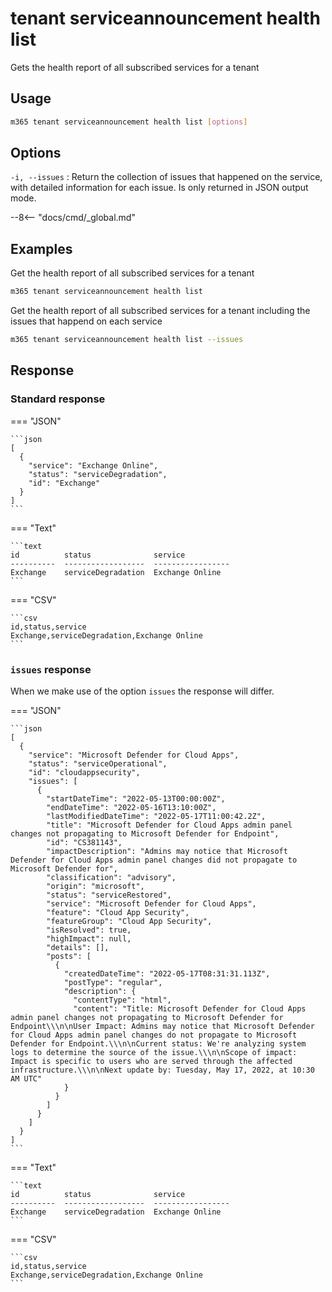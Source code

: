 # tenant serviceannouncement health list

Gets the health report of all subscribed services for a tenant

## Usage

```sh
m365 tenant serviceannouncement health list [options]
```

## Options

`-i, --issues`
: Return the collection of issues that happened on the service, with detailed information for each issue. Is only returned in JSON output mode.

--8<-- "docs/cmd/_global.md"

## Examples

Get the health report of all subscribed services for a tenant

```sh
m365 tenant serviceannouncement health list
```

Get the health report of all subscribed services for a tenant including the issues that happend on each service

```sh
m365 tenant serviceannouncement health list --issues
```

## Response

### Standard response

=== "JSON"

    ```json
    [
      {
        "service": "Exchange Online",
        "status": "serviceDegradation",
        "id": "Exchange"
      }
    ]
    ```

=== "Text"

    ```text
    id          status              service
    ----------  ------------------  -----------------
    Exchange    serviceDegradation  Exchange Online
    ```

=== "CSV"

    ```csv
    id,status,service
    Exchange,serviceDegradation,Exchange Online
    ```

### `issues` response

When we make use of the option `issues` the response will differ.

=== "JSON"

    ```json
    [
      {
        "service": "Microsoft Defender for Cloud Apps",
        "status": "serviceOperational",
        "id": "cloudappsecurity",
        "issues": [
          {
            "startDateTime": "2022-05-13T00:00:00Z",
            "endDateTime": "2022-05-16T13:10:00Z",
            "lastModifiedDateTime": "2022-05-17T11:00:42.2Z",
            "title": "Microsoft Defender for Cloud Apps admin panel changes not propagating to Microsoft Defender for Endpoint",
            "id": "CS381143",
            "impactDescription": "Admins may notice that Microsoft Defender for Cloud Apps admin panel changes did not propagate to Microsoft Defender for",
            "classification": "advisory",
            "origin": "microsoft",
            "status": "serviceRestored",
            "service": "Microsoft Defender for Cloud Apps",
            "feature": "Cloud App Security",
            "featureGroup": "Cloud App Security",
            "isResolved": true,
            "highImpact": null,
            "details": [],
            "posts": [
              {
                "createdDateTime": "2022-05-17T08:31:31.113Z",
                "postType": "regular",
                "description": {
                  "contentType": "html",
                  "content": "Title: Microsoft Defender for Cloud Apps admin panel changes not propagating to Microsoft Defender for Endpoint\\\n\nUser Impact: Admins may notice that Microsoft Defender for Cloud Apps admin panel changes do not propagate to Microsoft Defender for Endpoint.\\\n\nCurrent status: We're analyzing system logs to determine the source of the issue.\\\n\nScope of impact: Impact is specific to users who are served through the affected infrastructure.\\\n\nNext update by: Tuesday, May 17, 2022, at 10:30 AM UTC"
                }
              }
            ]
          }
        ]
      }
    ]
    ```

=== "Text"

    ```text
    id          status              service
    ----------  ------------------  -----------------
    Exchange    serviceDegradation  Exchange Online
    ```

=== "CSV"

    ```csv
    id,status,service
    Exchange,serviceDegradation,Exchange Online
    ```
